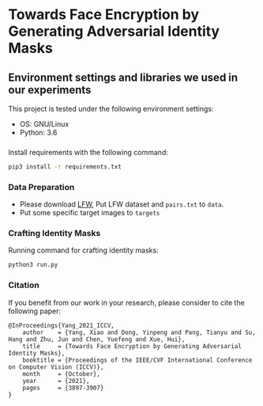 # Towards Face Encryption by Generating Adversarial Identity Masks


## Environment settings and libraries we used in our experiments

This project is tested under the following environment settings:
- OS: GNU/Linux
- Python: 3.6

###
Install requirements with the following command:
```sh
pip3 install -r requirements.txt
```

### Data Preparation
- Please download [LFW](https://hal.inria.fr/file/index/docid/321923/filename/Huang_long_eccv2008-lfw.pdf), Put LFW dataset and `pairs.txt` to `data`.
- Put some specific target images to `targets`

### Crafting Identity Masks
Running command for crafting identity masks:
```sh
python3 run.py
```

### Citation
If you benefit from our work in your research, please consider to cite the following paper:

	@InProceedings{Yang_2021_ICCV,
	    author    = {Yang, Xiao and Dong, Yinpeng and Pang, Tianyu and Su, Hang and Zhu, Jun and Chen, Yuefeng and Xue, Hui},
	    title     = {Towards Face Encryption by Generating Adversarial Identity Masks},
	    booktitle = {Proceedings of the IEEE/CVF International Conference on Computer Vision (ICCV)},
	    month     = {October},
	    year      = {2021},
	    pages     = {3897-3907}
	}
